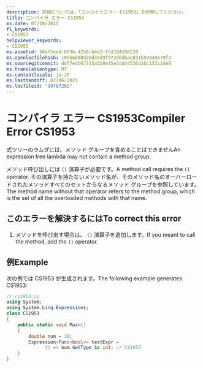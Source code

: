 ```yaml
---
description: 詳細については、「コンパイラエラー CS1953」を参照してください。
title: コンパイラ エラー CS1953
ms.date: 07/20/2015
f1_keywords:
- CS1953
helpviewer_keywords:
- CS1953
ms.assetid: b8af5eed-0f3b-4258-b4e2-f5d184288239
ms.openlocfilehash: 10b56660d20d34d9f9733bd6ae831b59449b79f2
ms.sourcegitcommit: ddf7edb67715a5b9a45e3dd44536dabc153c1de0
ms.translationtype: MT
ms.contentlocale: ja-JP
ms.lasthandoff: 02/06/2021
ms.locfileid: "99787202"
---
```

# <a name="compiler-error-cs1953"></a><span data-ttu-id="1c041-103">コンパイラ エラー CS1953</span><span class="sxs-lookup"><span data-stu-id="1c041-103">Compiler Error CS1953</span></span>

<span data-ttu-id="1c041-104">式ツリーのラムダには、メソッド グループを含めることはできません</span><span class="sxs-lookup"><span data-stu-id="1c041-104">An expression tree lambda may not contain a method group.</span></span>  
  
 <span data-ttu-id="1c041-105">メソッド呼び出しには `()` 演算子が必要です。</span><span class="sxs-lookup"><span data-stu-id="1c041-105">A method call requires the `()` operator.</span></span> <span data-ttu-id="1c041-106">その演算子を持たないメソッド名が、そのメソッド名のオーバーロードされたメソッドすべてのセットからなるメソッド グループを参照しています。</span><span class="sxs-lookup"><span data-stu-id="1c041-106">The method name without that operator refers to the method group, which is the set of all the overloaded methods with that name.</span></span>  
  
## <a name="to-correct-this-error"></a><span data-ttu-id="1c041-107">このエラーを解決するには</span><span class="sxs-lookup"><span data-stu-id="1c041-107">To correct this error</span></span>  
  
1. <span data-ttu-id="1c041-108">メソッドを呼び出す場合は、 `()` 演算子を追加します。</span><span class="sxs-lookup"><span data-stu-id="1c041-108">If you meant to call the method, add the `()` operator.</span></span>  
  
## <a name="example"></a><span data-ttu-id="1c041-109">例</span><span class="sxs-lookup"><span data-stu-id="1c041-109">Example</span></span>  

 <span data-ttu-id="1c041-110">次の例では CS1953 が生成されます。</span><span class="sxs-lookup"><span data-stu-id="1c041-110">The following example generates CS1953:</span></span>  
  
```csharp  
// cs1953.cs  
using System;  
using System.Linq.Expressions;  
class CS1953  
{  
    public static void Main()  
    {  
        double num = 10;  
        Expression<Func<bool>> testExpr =  
              () => num.GetType is int; // CS1953
    }  
}  
```

